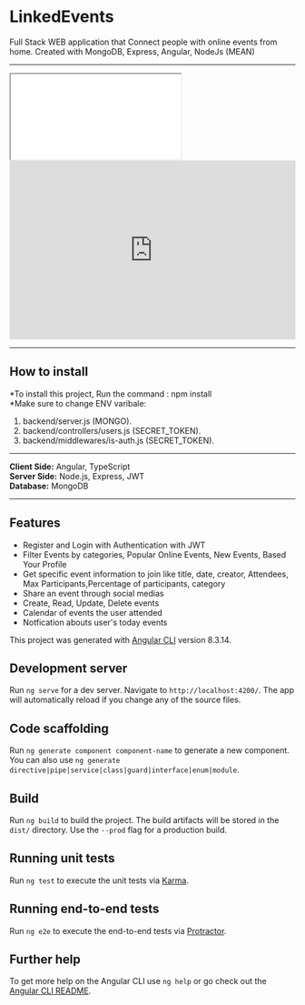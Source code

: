 # LinkedEvents
Full Stack WEB application that Connect people with online events from home. Created with MongoDB, Express, Angular, NodeJs (MEAN)
<hr>
<iframe src="youtube.com/embed/3424"></iframe>
<iframe width="100%" height="315" src="https://www.youtube.com/embed/1gqQiQbVdqg" frameborder="0" allow="accelerometer; autoplay; encrypted-media; gyroscope; picture-in-picture" allowfullscreen></iframe>
<hr>
<h2>How to install</h2>

*To install this project, Run the command : npm install <br>
*Make sure to change ENV varibale: <br>
1) backend/server.js (MONGO). <br>
2) backend/controllers/users.js (SECRET_TOKEN). <br>
3) backend/middlewares/is-auth.js (SECRET_TOKEN).<br>
<hr>
<b>Client Side:</b> Angular, TypeScript <br>
<b>Server Side:</b> Node.js, Express, JWT <br>
<b>Database:</b> MongoDB<br>
<hr>
<h2>Features</h2>
<ul>
  <li>Register and Login with Authentication with JWT</li>
  <li>Filter Events by categories, Popular Online Events, New Events, Based Your Profile</li>
  <li>Get specific event information to join like title, date, creator, Attendees, Max Participants,Percentage of participants, category
  </li>
  <li>Share an event through social medias</li>
  <li>Create, Read, Update, Delete events</li>
  <li>Calendar of events the user attended </li>
  <li>Notfication abouts user's today events</li>
</ul>




This project was generated with [Angular CLI](https://github.com/angular/angular-cli) version 8.3.14.

## Development server

Run `ng serve` for a dev server. Navigate to `http://localhost:4200/`. The app will automatically reload if you change any of the source files.

## Code scaffolding

Run `ng generate component component-name` to generate a new component. You can also use `ng generate directive|pipe|service|class|guard|interface|enum|module`.

## Build

Run `ng build` to build the project. The build artifacts will be stored in the `dist/` directory. Use the `--prod` flag for a production build.

## Running unit tests

Run `ng test` to execute the unit tests via [Karma](https://karma-runner.github.io).

## Running end-to-end tests

Run `ng e2e` to execute the end-to-end tests via [Protractor](http://www.protractortest.org/).

## Further help

To get more help on the Angular CLI use `ng help` or go check out the [Angular CLI README](https://github.com/angular/angular-cli/blob/master/README.md).
